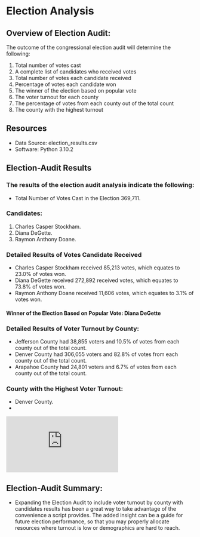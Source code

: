 # Election Analysis 

## Overview of Election Audit:

The outcome of the congressional election audit will determine the following:

1.	Total number of votes cast
2.	A complete list of candidates who received votes
3.	Total number of votes each candidate received
4.	Percentage of votes each candidate won
5.	The winner of the election based on popular vote
6.	The voter turnout for each county
7.	The percentage of votes from each county out of the total count
8.	The county with the highest turnout

## Resources

- Data Source: election_results.csv
- Software: Python 3.10.2

## Election-Audit Results

### The results of the election audit analysis indicate the following:
   
- Total Number of Votes Cast in the Election 369,711.

### Candidates:

1. Charles Casper Stockham.
2. Diana DeGette.
3. Raymon Anthony Doane.

### Detailed Results of Votes Candidate Received

- Charles Casper Stockham received 85,213 votes, which equates to 23.0% of votes won.
- Diana DeGette received 272,892 received votes, which equates to 73.8% of votes won.
- Raymon Anthony Doane received 11,606 votes, which equates to 3.1% of votes won.
	
#### Winner of the Election Based on Popular Vote: Diana DeGette

### Detailed Results of Voter Turnout by County:

- Jefferson County had 38,855 voters and 10.5% of votes from each county out of the total count.
- Denver County had 306,055 voters and 82.8% of votes from each county out of the total count.
- Arapahoe County had 24,801 voters and 6.7% of votes from each county out of the total count.
	
### County with the Highest Voter Turnout:
	
-  Denver County. 
- 
![election result](https://github.com/lissettebf86/Election_Analysis/blob/365923b238beeb8bc8e85d98a9097c0d63db8bb3/analysis/election_results.txt)
	
## Election-Audit Summary:

- Expanding the Election Audit to include voter turnout by county with candidates results has been a great way to take advantage of the convenience a script provides. The added insight can be a guide for future election performance, so that you may properly allocate resources where turnout is low or demographics are hard to reach.

